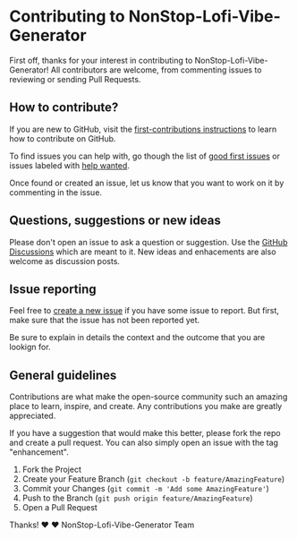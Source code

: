 # Contributing to NonStop-Lofi-Vibe-Generator

First off, thanks for your interest in contributing to NonStop-Lofi-Vibe-Generator! All contributors are welcome, from commenting issues to reviewing or sending Pull Requests.

## How to contribute?

If you are new to GitHub, visit the [first-contributions instructions](https://github.com/firstcontributions/first-contributions/blob/master/README.md) to learn how to contribute on GitHub.

To find issues you can help with, go though the list of [good first issues](https://github.com/AryanNanda17/NonStop-Lofi-Vibe-Generator/labels/good%20first%20issue) or issues labeled with [help wanted](https://github.com/AryanNanda17/NonStop-Lofi-Vibe-Generator/labels/help%20wanted).

Once found or created an issue, let us know that you want to work on it by commenting in the issue.

## Questions, suggestions or new ideas

Please don't open an issue to ask a question or suggestion. Use the [GitHub Discussions](https://github.com/AryanNanda17/NonStop-Lofi-Vibe-Generator/discussions) which are meant to it. New ideas and enhacements are also welcome as discussion posts.

## Issue reporting

Feel free to [create a new issue](https://github.com/AryanNanda17/NonStop-Lofi-Vibe-Generator/issues) if you have some issue to report. But first, make sure that the issue has not been reported yet.

Be sure to explain in details the context and the outcome that you are lookign for. 

## General guidelines

Contributions are what make the open-source community such an amazing place to learn, inspire, and create. Any contributions you make are greatly appreciated.

If you have a suggestion that would make this better, please fork the repo and create a pull request. You can also simply open an issue with the tag "enhancement".

1. Fork the Project
2. Create your Feature Branch (`git checkout -b feature/AmazingFeature`)
3. Commit your Changes (`git commit -m 'Add some AmazingFeature'`)
4. Push to the Branch (`git push origin feature/AmazingFeature`)
5. Open a Pull Request

   
Thanks! :heart: :heart:
NonStop-Lofi-Vibe-Generator Team
